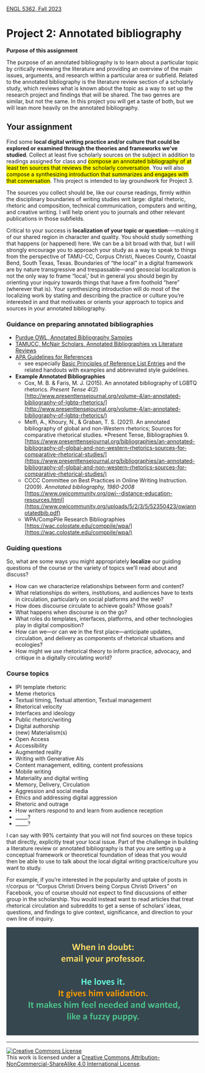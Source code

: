 [ENGL 5362, Fall 2023](index.html)

# Project 2: Annotated bibliography

**Purpose of this assignment**

The purpose of an annotated bibliography is to learn about a particular topic by critically reviewing the literature and providing an overview of the main issues, arguments, and research within a particular area or subfield. Related to the annotated bibliography is the literature review section of a scholarly study, which reviews what is known about the topic as a way to set up the research project and findings that will be shared. The two genres are similar, but not the same. In this project you will get a taste of both, but we will lean more heavily on the annotated bibliography.  

## Your assignment

Find some **local digital writing practice and/or culture that could be explored or examined through the theories and frameworks we’ve studied**. Collect at least five scholarly sources on the subject in addition to readings assigned for class and <mark>compose an annotated bibliography of at least ten sources that reviews the scholarly conversation</mark>. You will also <mark>compose a synthesizing introduction that summarizes and engages with that conversation</mark>. This project is intended to lay groundwork for Project 3. 

The sources you collect should be, like our course readings, firmly within the disciplinary boundaries of writing studies writ large: digital rhetoric, rhetoric and composition, technical communication, computers and writing, and creative writing. I will help orient you to journals and other relevant publications in those subfields. 

Critical to your success is **localization of your topic or question**-—making it of our shared region in character and quality. You should study something that happens (or happened) here. We can be a bit broad with that, but I will strongly encourage you to approach your study as a way to speak to things from the perspective of TAMU-CC, Corpus Christi, Nueces County, Coastal Bend, South Texas, Texas. Boundaries of “the local” in a digital framework are by nature transgressive and trespassable—and geosocial localization is not the only way to frame “local,’ but in general you should begin by orienting your inquiry towards things that have a firm foothold “here” (wherever that is). Your symthesizing introduction will do most of the localizing work by stating and describing the practice or culture you’re interested in and that motivates or orients your approach to topics and sources in your annotated bibliography. 

### Guidance on preparing annotated bibliographies

- [Purdue OWL, Annotated Bibliography Samples](https://owl.purdue.edu/owl/general_writing/common_writing_assignments/annotated_bibliographies/annotated_bibliography_samples.html)
- [TAMUCC, McNair Scholars, Annotated Bibliographies vs Literature Reviews](https://guides.library.tamucc.edu/c.php?g=1300160&p=9552942)
- [APA Guidelines for References](https://apastyle.apa.org/style-grammar-guidelines/references)
    - see especially [Basic Principles of Reference List Entries](https://apastyle.apa.org/style-grammar-guidelines/references/basic-principles) and the related handouts with examples and abbreviated style guidelines.
- **Example Annotated Bibliographies**
    - Cox, M. B. & Faris, M. J. (2015). An annotated bibliography of LGBTQ rhetorics. *Present Tense 4*(2) [http://www.presenttensejournal.org/volume-4/an-annotated-bibliography-of-lgbtq-rhetorics/](http://www.presenttensejournal.org/volume-4/an-annotated-bibliography-of-lgbtq-rhetorics/)
    - Melfi, A., Khoury, N., & Graban, T. S. (2021). An annotated bibliography of global and non-Western rhetorics; Sources for comparative rhetorical studies. *Present Tense, Bibliographies 9. [https://www.presenttensejournal.org/bibliographies/an-annotated-bibliography-of-global-and-non-western-rhetorics-sources-for-comparative-rhetorical-studies/](https://www.presenttensejournal.org/bibliographies/an-annotated-bibliography-of-global-and-non-western-rhetorics-sources-for-comparative-rhetorical-studies/)
    - CCCC Committee on Best Practices in Online Writing Instruction. (2009). *Annotated bibliography, 1980-2008* [https://www.owicommunity.org/owi--distance-education-resources.html](https://www.owicommunity.org/uploads/5/2/3/5/52350423/owiannotatedbib.pdf)
    - WPA/CompPile Research Bibliographies [https://wac.colostate.edu/comppile/wpa/](https://wac.colostate.edu/comppile/wpa/)


### Guiding questions

So, what are some ways you might appropriately **localize** our guiding questions of the course or the variety of topics we'll read about and discuss? 

- How can we characterize relationships between form and content? 
- What relationships do writers, institutions, and audiences have to texts in circulation, particularly on social platforms and the web? 
- How does discourse circulate to achieve goals? Whose goals? 
- What happens when discourse is on the go? 
- What roles do templates, interfaces, platforms, and other technologies play in digital composition? 
- How can we—or can we in the first place—anticipate updates, circulation, and delivery as components of rhetorical situations and ecologies? 
- How might we use rhetorical theory to inform practice, advocacy, and critique in a digitally circulating world? 

### Course topics

- IPI template rhetoric 
- Meme rhetorics 
- Textual timing, Textual attention, Textual management 
- Rhetorical velocity 
- Interfaces and ideology 
- Public rhetoric/writing 
- Digital authorship 
- (new) Materialism(s) 
- Open Access 
- Accessibility 
- Augmented reality 
- Writing with Generative AIs 
- Content management, editing, content professions 
- Mobile writing 
- Materiality and digital writing 
- Memory, Delivery, Circulation 
- Aggression and social media 
- Ethics and addressing digital aggression 
- Rhetoric and outrage 
- How writers respond to and learn from audience reception 
- _____? 
- _____? 

I can say with 99% certainty that you will not find sources on these topics that directly, explicitly treat your local issue. Part of the challenge in building a literature review or annotated bibliography is that you are setting up a conceptual framework or theoretical foundation of ideas that you would then be able to use to talk about the local digital writing practice/culture you want to study. 

For example, if you’re interested in the popularity and uptake of posts in r/corpus or “Corpus Christi Drivers being Corpus Christi Drivers” on Facebook, you of course should not expect to find discussions of either group in the scholarship. You would instead want to read articles that treat rhetorical circulation and subreddits to get a sense of scholars’ ideas, questions, and findings to give context, significance, and direction to your own line of inquiry.  

<!--- <div style="background-color: aliceblue; padding: 1em;">
<p>Writers of all abilities and experience levels can benefit from appointments with a Writing Consultant in the <a href="http://casa.tamucc.edu/wc.php" >CASA Writing Center</a>. Formatting, spelling, and grammatical errors can make your documents difficult to read and understand or can undermine your content.</p>
</div> --->

![When in doubt: Email your professor. He loves it. It gives him validation. It makes him feel needed and wanted, like a fuzzy puppy.](weekly/media/email-me.png)

<hr>

<a rel="license" href="http://creativecommons.org/licenses/by-nc-sa/4.0/"><img alt="Creative Commons License" style="border-width:0" src="https://i.creativecommons.org/l/by-nc-sa/4.0/88x31.png" /></a><br />This work is licensed under a <a rel="license" href="http://creativecommons.org/licenses/by-nc-sa/4.0/">Creative Commons Attribution-NonCommercial-ShareAlike 4.0 International License</a>.

